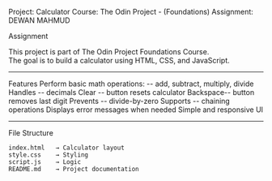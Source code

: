 Project: Calculator
    Course: The Odin Project - (Foundations)
    Assignment: DEWAN MAHMUD

Assignment

This project is part of The Odin Project Foundations Course.  
The goal is to build a calculator using HTML, CSS, and JavaScript.

---

Features
Perform basic math operations: -- add, subtract, multiply, divide
Handles -- decimals
Clear -- button resets calculator
Backspace-- button removes last digit
Prevents -- divide-by-zero
Supports -- chaining operations
Displays error messages when needed
Simple and responsive UI

---

File Structure
```
index.html   → Calculator layout
style.css    → Styling
script.js    → Logic
README.md    → Project documentation
```
